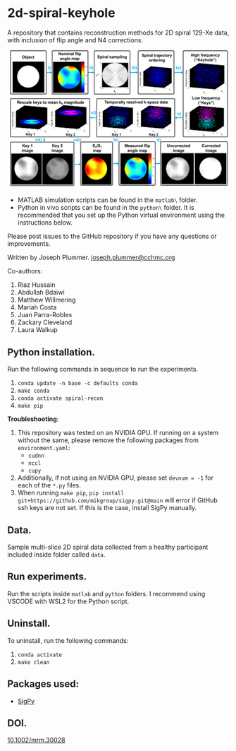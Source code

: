 # 2d-spiral-keyhole
A repository that contains reconstruction methods for 2D spiral 129-Xe data, with inclusion of flip angle and N4 corrections. 

![workflow](Figure3.png)

- MATLAB simulation scripts can be found in the `matlab\` folder. 
- Python in vivo scripts can be found in the `python\` folder. It is recommended that you set up the Python virtual environment using the instructions below. 

Please post issues to the GitHub repository if you have any questions or improvements.

Written by Joseph Plummer.
joseph.plummer@cchmc.org

Co-authors:
1. Riaz Hussain
2. Abdullah Bdaiwi
3. Matthew Willmering
4. Mariah Costa
5. Juan Parra-Robles
6. Zackary Cleveland
7. Laura Walkup

## Python installation.

Run the following commands in sequence to run the experiments.

1. `conda update -n base -c defaults conda`
2. `make conda`
3. `conda activate spiral-recon`
4. `make pip`

**Troubleshooting**:

1. This repository was tested on an NVIDIA GPU. If running on a system without
   the same, please remove the following packages from `environment.yaml`:
   - `cudnn`
   - `nccl`
   - `cupy`
2. Additionally, if not using an NVIDIA GPU, please set `devnum = -1` for each
   of the `*.py` files.
3. When running `make pip`, `pip install git+https://github.com/mikgroup/sigpy.git@main`
   will error if GitHub ssh keys are not set. If this is the case, install SigPy manually.

## Data.

Sample multi-slice 2D spiral data collected from a healthy participant included inside folder called `data`.


## Run experiments.

Run the scripts inside `matlab` and `python` folders. I recommend using VSCODE with WSL2 for the Python script.


## Uninstall.

To uninstall, run the following commands:

1. `conda activate`
2. `make clean`

## Packages used:

- [SigPy](https://github.com/mikgroup/sigpy)

## DOI.
[10.1002/mrm.30028](https://onlinelibrary.wiley.com/doi/full/10.1002/mrm.30028)

